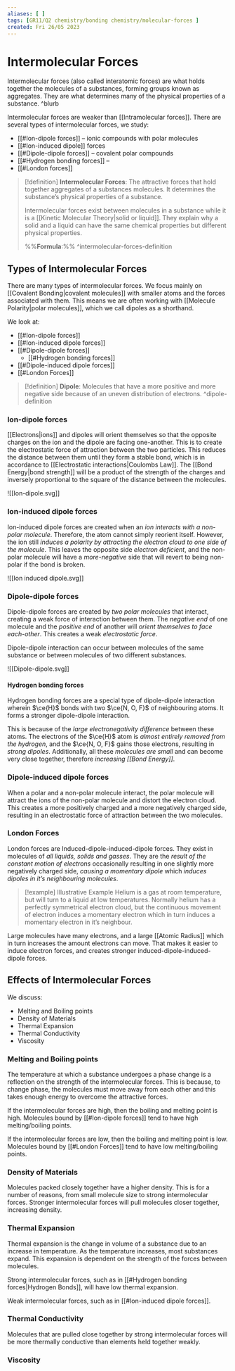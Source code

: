 ```yaml
---
aliases: [ ]
tags: [GR11/Q2 chemistry/bonding chemistry/molecular-forces ]
created: Fri 26/05 2023
---
```

# Intermolecular Forces
 Intermolecular forces (also called interatomic forces) are what holds together the molecules of a substances, forming groups known as aggregates. They are what determines many of the physical properties of a substance. ^blurb

Intermolecular forces are weaker than [[Intramolecular forces]]. There are several types of intermolecular forces, we study:
- [[#Ion-dipole forces]] – ionic compounds with polar molecules
- [[#Ion-induced dipole]] forces
- [[#Dipole-dipole forces]] – covalent polar compounds
- [[#Hydrogen bonding forces]] –
- [[#London forces]]

> [!definition]
> **Intermolecular Forces**: The attractive forces that hold together aggregates of a substances molecules. It determines the substance’s physical properties of a substance. 
> 
>Intermolecular forces exist between molecules in a substance while it is a [[Kinetic Molecular Theory|solid or liquid]]. They explain why a solid and a liquid can have the same chemical properties but different physical properties. 
> 
> %%**Formula**:%%
^intermolecular-forces-definition

## Types of Intermolecular Forces
There are many types of intermolecular forces. We focus mainly on [[Covalent Bonding|covalent molecules]] with smaller atoms and the forces associated with them. This means we are often working with [[Molecule Polarity|polar molecules]], which we call dipoles as a shorthand. 

We look at:
- [[#Ion-dipole forces]]
- [[#Ion-induced dipole forces]]
- [[#Dipole-dipole forces]]
	- [[#Hydrogen bonding forces]]
- [[#Dipole-induced dipole forces]]
- [[#London Forces]]

> [!definition]
> **Dipole**: Molecules that have a more positive and more negative side because of an uneven distribution of electrons. 
^dipole-definition

### Ion-dipole forces
[[Electrons|ions]] and dipoles will orient themselves so that the opposite charges on the ion and the dipole are facing one-another. This is to create the electrostatic force of attraction between the two particles. This reduces the distance between them until they form a stable bond, which is in accordance to [[Electrostatic interactions|Coulombs Law]]. The [[Bond Energy|bond strength]] will be a product of the strength of the charges and inversely proportional to the square of the distance between the molecules. 

![[Ion-dipole.svg]]

### Ion-induced dipole forces
Ion-induced dipole forces are created when an *ion interacts with a non-polar molecule*. Therefore, the atom cannot simply reorient itself. However, the ion still *induces a polarity by attracting the electron cloud to one side of the molecule*. This leaves the opposite side *electron deficient*, and the non-polar molecule will  have a *more-negative* side that will revert to being non-polar if the bond is broken. 

![[Ion induced dipole.svg]]

### Dipole-dipole forces
Dipole-dipole forces are created by *two polar molecules* that interact, creating a weak force of interaction between them. The *negative end* of one molecule and the *positive end* of another will *orient themselves to face each-other*. This creates a weak *electrostatic force*.

Dipole-dipole interaction can occur between molecules of the same substance or between molecules of two different substances. 

![[Dipole-dipole.svg]]

#### Hydrogen bonding forces
Hydrogen bonding forces are a special type of dipole-dipole interaction wherein $\ce{H}$ bonds with two $\ce{N, O, F}$ of neighbouring atoms. It forms a stronger dipole-dipole interaction. 

This is because of the *large electronegativity difference* between these atoms. The electrons of the $\ce{H}$ atom is *almost entirely removed from the hydrogen*, and the $\ce{N, O, F}$ gains those electrons, resulting in *strong dipoles*. Additionally, all these *molecules are small* and can become very close together, therefore *increasing [[Bond Energy]]*. 

### Dipole-induced dipole forces
When a polar and a non-polar molecule interact, the polar molecule will attract the ions of the non-polar molecule and distort the electron cloud. This creates a more positively charged and a more negatively charged side, resulting in an electrostatic force of attraction between the two molecules. 

### London Forces
London forces are Induced-dipole-induced-dipole forces. They exist in molecules of *all liquids, solids and gasses*. They are the *result of the constant motion of electrons* occasionally resulting in one slightly more negatively charged side, *causing a momentary dipole* which *induces dipoles in it’s neighbouring molecules*. 

> [!example] Illustrative Example
> Helium is a gas at room temperature, but will turn to a liquid at low temperatures. Normally helium has a perfectly symmetrical electron cloud, but the continuous movement of electron induces a momentary electron which in turn induces a momentary electron in it’s neighbour. 

Large molecules have many electrons, and a large [[Atomic Radius]] which in turn increases the amount electrons can move. That makes it easier to induce electron forces, and creates stronger induced-dipole-induced-dipole forces. 

## Effects of Intermolecular Forces
We discuss:
- Melting and Boiling points
- Density of Materials
- Thermal Expansion
- Thermal Conductivity
- Viscosity

### Melting and Boiling points
The temperature at which a substance undergoes a phase change is a reflection on the strength of the intermolecular forces. This is because, to change phase, the molecules must move away from each other and this takes enough energy to overcome the attractive forces. 

If the intermolecular forces are high, then the boiling and melting point is high. Molecules bound by [[#Ion-dipole forces]] tend to have high melting/boiling points.  

If the intermolecular forces are low, then the boiling and melting point is low. Molecules bound by [[#London Forces]] tend to have low melting/boiling points. 

### Density of Materials
Molecules packed closely together have a higher density. This is for a number of reasons, from small molecule size to strong intermolecular forces. Stronger intermolecular forces will pull molecules closer together, increasing density. 

### Thermal Expansion
Thermal expansion is the change in volume of a substance due to an increase in temperature. As the temperature increases, most substances expand. This expansion is dependent on the strength of the forces between molecules. 

Strong intermolecular forces, such as in [[#Hydrogen bonding forces|Hydrogen Bonds]], will have low thermal expansion. 

Weak intermolecular forces, such as in [[#Ion-induced dipole forces]]. 

### Thermal Conductivity
Molecules that are pulled close together by strong intermolecular forces will be more thermally conductive than elements held together weakly. 

### Viscosity

